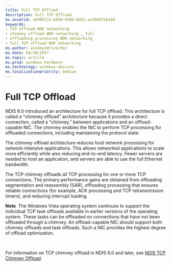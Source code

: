 ```yaml
---
title: Full TCP Offload
description: Full TCP Offload
ms.assetid: a940617a-b848-430d-8da1-acd946feba1b
keywords:
- TCP offload WDK networking
- chimney offload WDK networking , full
- offloading processing WDK networking
- full TCP offload WDK networking
ms.author: windowsdriverdev
ms.date: 04/20/2017
ms.topic: article
ms.prod: windows-hardware
ms.technology: windows-devices
ms.localizationpriority: medium
---
```


# Full TCP Offload





NDIS 6.0 introduced an architecture for full TCP offload. This architecture is called a "chimney offload" architecture because it provides a direct connection, called a "chimney," between applications and an offload-capable NIC. The chimney enables the NIC to perform TCP processing for offloaded connections, including maintaining the protocol state.

The chimney offload architecture reduces host network processing for network-intensive applications. This allows networked applications to scale more efficiently while also reducing end-to-end latency. Fewer servers are needed to host an application, and servers are able to use the full Ethernet bandwidth.

The TCP chimney offloads all TCP processing for one or more TCP connections. The primary performance gains are obtained from offloading segmentation and reassembly (SAR), offloading processing that ensures reliable connections (for example, ACK processing and TCP retransmission timers), and reducing interrupt loading.

**Note**  The Windows Vista operating system continues to support the individual TCP task offloads available in earlier versions of the operating system. These tasks can be offloaded on connections that have not been offloaded through a chimney. An offload-capable NIC should support both chimney offloads and task offloads. Such a NIC provides the highest degree of offload optimization.

 

For information on TCP chimney offload in NDIS 6.0 and later, see [NDIS TCP Chimney Offload](ndis-tcp-chimney-offload.md).

 

 





